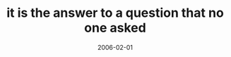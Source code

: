 ---
layout: base.njk
title : 'it is the answer to a question that no one asked' 
view_title : 'it is the answer to a question that no one asked' 
year : '2006' 
date : '2006-02-01' 
img_file : '/drawing/itistheanswertoaquestiontha.png' 
html_file : 'itistheanswertoaquestiontha' 
next_html : 'itispartofmyplan.html' 
year_order : '29' 
permalink : "title/{{html_file}}.html"
---